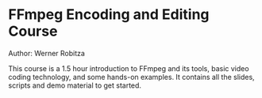 # FFmpeg Encoding and Editing Course

Author: Werner Robitza

This course is a 1.5 hour introduction to FFmpeg and its tools, basic video coding technology, and some hands-on examples. It contains all the slides, scripts and demo material to get started.